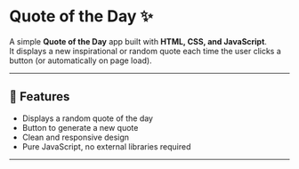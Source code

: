 # Quote of the Day ✨

A simple **Quote of the Day** app built with **HTML, CSS, and JavaScript**.  
It displays a new inspirational or random quote each time the user clicks a button (or automatically on page load).

---

## 🚀 Features
- Displays a random quote of the day  
- Button to generate a new quote  
- Clean and responsive design  
- Pure JavaScript, no external libraries required  

---
